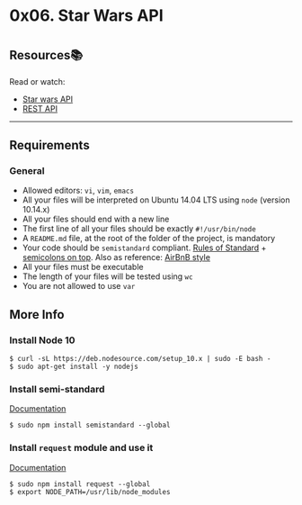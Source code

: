 # 0x06. Star Wars API
#
## Resources:books:
Read or watch:
* [Star wars API](https://swapi-api.hbtn.io/)
* [REST API](https://www.youtube.com/watch?v=Q-BpqyOT3a8)

---
Requirements
------------

### General

*   Allowed editors: `vi`, `vim`, `emacs`
*   All your files will be interpreted on Ubuntu 14.04 LTS using `node` (version 10.14.x)
*   All your files should end with a new line
*   The first line of all your files should be exactly `#!/usr/bin/node`
*   A `README.md` file, at the root of the folder of the project, is mandatory
*   Your code should be `semistandard` compliant. [Rules of Standard](https://intranet.alxswe.com/rltoken/9P3gH5mVdJCEKL87E-IMaA "Rules of Standard") + [semicolons on top](https://intranet.alxswe.com/rltoken/WjMvQfBMKBdsNUuHyg55Dw "semicolons on top"). Also as reference: [AirBnB style](https://intranet.alxswe.com/rltoken/Xp81RT-Sfi7uE_kNCSXunw "AirBnB style")
*   All your files must be executable
*   The length of your files will be tested using `wc`
*   You are not allowed to use `var`

More Info
---------

### Install Node 10

    $ curl -sL https://deb.nodesource.com/setup_10.x | sudo -E bash -
    $ sudo apt-get install -y nodejs
    

### Install semi-standard

[Documentation](https://intranet.alxswe.com/rltoken/WjMvQfBMKBdsNUuHyg55Dw "Documentation")

    $ sudo npm install semistandard --global
    

### Install `request` module and use it

[Documentation](https://intranet.alxswe.com/rltoken/BWz2gc45S-nZaxEY6GA6Zw "Documentation")

    $ sudo npm install request --global
    $ export NODE_PATH=/usr/lib/node_modules
